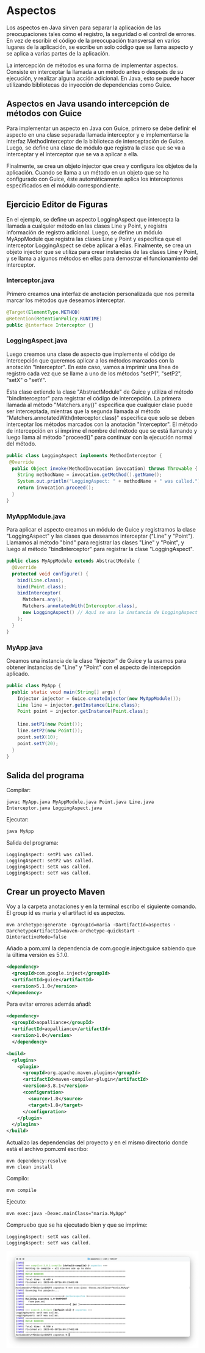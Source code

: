# Aspectos

Los aspectos en Java sirven para separar la aplicación de las preocupaciones tales como el registro, la seguridad o el control de errores. En vez de escribir el código de la preocupación transversal en varios lugares de la aplicación, se escribe un solo código que se llama aspecto y se aplica a varias partes de la aplicación.

La intercepción de métodos es una forma de implementar aspectos. Consiste en interceptar la llamada a un método antes o después de su ejecución, y realizar alguna acción adicional. En Java, esto se puede hacer utilizando bibliotecas de inyección de dependencias como Guice.

## Aspectos en Java usando intercepción de métodos con Guice

Para implementar un aspecto en Java con Guice, primero se debe definir el aspecto en una clase separada llamada interceptor y e implementarse la interfaz MethodInterceptor de la biblioteca de interceptación de Guice. Luego, se define una clase de módulo que registra la clase que se va a interceptar y el interceptor que se va a aplicar a ella.

Finalmente, se crea un objeto injector que crea y configura los objetos de la aplicación. Cuando se llama a un método en un objeto que se ha configurado con Guice, éste automáticamente aplica los interceptores especificados en el módulo correspondiente.

## Ejercicio Editor de Figuras

En el ejemplo, se define un aspecto LoggingAspect que intercepta la llamada a cualquier método en las clases Line y Point, y registra información de registro adicional. Luego, se define un módulo MyAppModule que registra las clases Line y Point y especifica que el interceptor LoggingAspect se debe aplicar a ellas. Finalmente, se crea un objeto injector que se utiliza para crear instancias de las clases Line y Point, y se llama a algunos métodos en ellas para demostrar el funcionamiento del interceptor.

### Interceptor.java

Primero creamos una interfaz de anotación personalizada que nos permita marcar los métodos que deseamos interceptar.

```java
@Target(ElementType.METHOD)
@Retention(RetentionPolicy.RUNTIME)
public @interface Interceptor {}
```

### LoggingAspect.java

Luego creamos una clase de aspecto que implemente el código de intercepción que queremos aplicar a los métodos marcados con la anotación "Interceptor". En este caso, vamos a imprimir una línea de registro cada vez que se llame a uno de los métodos "setP1", "setP2", "setX" o "setY".

Esta clase extiende la clase "AbstractModule" de Guice y utiliza el método "bindInterceptor" para registrar el código de intercepción. La primera llamada al método "Matchers.any()" especifica que cualquier clase puede ser interceptada, mientras que la segunda llamada al método "Matchers.annotatedWith(Interceptor.class)" especifica que solo se deben interceptar los métodos marcados con la anotación "Interceptor". El método de intercepción en sí imprime el nombre del método que se está llamando y luego llama al método "proceed()" para continuar con la ejecución normal del método.

```java
public class LoggingAspect implements MethodInterceptor {
 @Override 
  public Object invoke(MethodInvocation invocation) throws Throwable {
    String methodName = invocation.getMethod().getName();
    System.out.println("LoggingAspect: " + methodName + " was called.");
    return invocation.proceed();
  }
}

```

### MyAppModule.java

Para aplicar el aspecto creamos un módulo de Guice y registramos la clase "LoggingAspect" y las clases que deseamos interceptar ("Line" y "Point"). Llamamos al método "bind" para registrar las clases "Line" y "Point", y luego al método "bindInterceptor" para registrar la clase "LoggingAspect".

```java
public class MyAppModule extends AbstractModule {
  @Override
  protected void configure() {
    bind(Line.class);
    bind(Point.class);
    bindInterceptor(
      Matchers.any(),
      Matchers.annotatedWith(Interceptor.class),
      new LoggingAspect() // Aquí se usa la instancia de LoggingAspect
    );
  }
}
```

### MyApp.java

Creamos una instancia de la clase "Injector" de Guice y la usamos para obtener instancias de "Line" y "Point" con el aspecto de intercepción aplicado.

```java
public class MyApp {
  public static void main(String[] args) {
    Injector injector = Guice.createInjector(new MyAppModule());
    Line line = injector.getInstance(Line.class);
    Point point = injector.getInstance(Point.class);

    line.setP1(new Point());
    line.setP2(new Point());
    point.setX(10);
    point.setY(20);
  }
}
```

## Salida del programa

Compilar:
```console
javac MyApp.java MyAppModule.java Point.java Line.java Interceptor.java LoggingAspect.java
```

Ejecutar:
```console
java MyApp
```

Salida del programa:
```console
LoggingAspect: setP1 was called.
LoggingAspect: setP2 was called.
LoggingAspect: setX was called.
LoggingAspect: setY was called.
```

## Crear un proyecto Maven

Voy a la carpeta anotaciones y en la terminal escribo el siguiente comando. El group id es maria y el artifact id es aspectos.

```console
mvn archetype:generate -DgroupId=maria -DartifactId=aspectos -DarchetypeArtifactId=maven-archetype-quickstart -DinteractiveMode=false
```

Añado a pom.xml la dependencia de com.google.inject:guice sabiendo que la última versión es 5.1.0.

```pom.xml
<dependency>
  <groupId>com.google.inject</groupId>
  <artifactId>guice</artifactId>
  <version>5.1.0</version>
</dependency>
```
Para evitar errores además añadí:

```pom.xml
<dependency>
  <groupId>aopalliance</groupId>
  <artifactId>aopalliance</artifactId>
  <version>1.0</version>
  </dependency>
```

```pom.xml
<build>
  <plugins>
    <plugin>
      <groupId>org.apache.maven.plugins</groupId>
      <artifactId>maven-compiler-plugin</artifactId>
      <version>3.8.1</version>
      <configuration>
        <source>1.8</source>
        <target>1.8</target>
      </configuration>
    </plugin>
  </plugins>
</build>
```

Actualizo las dependencias del proyecto y en el mismo directorio donde está el archivo pom.xml escribo:

```console
mvn dependency:resolve
mvn clean install 
```

Compilo:

```console
mvn compile 
```

Ejecuto:

```console
mvn exec:java -Dexec.mainClass="maria.MyApp"
```

Compruebo que se ha ejecutado bien y que se imprime:
```console
LoggingAspect: setX was called.
LoggingAspect: setY was called.
```

![w:640](funciona.png)